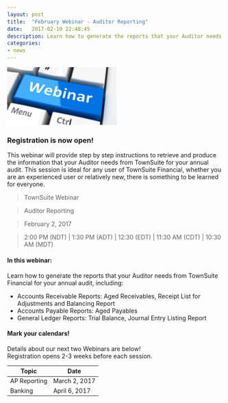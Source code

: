 ```yaml
---
layout: post
title:  "February Webinar - Auditor Reporting"
date:   2017-02-10 22:48:45
description: Learn how to generate the reports that your Auditor needs from TownSuite Financial for your annual audit.
categories:
- news
---
```


![Webinar](/images/webinar.png "Webinar")


### **Registration is now open!** 

This webinar will provide step by step instructions to retrieve and produce the information that your Auditor needs from TownSuite for your annual audit.  This session is ideal for any user of TownSuite Financial, whether you are an experienced user or relatively new, there is something to be learned for everyone.

> TownSuite Webinar

> Auditor Reporting

> February 2, 2017

> 2:00 PM (NDT) | 1:30 PM (ADT)  |  12:30 (EDT)   |  11:30 AM (CDT)  |  10:30 AM (MDT)  

#### **In this webinar:**  

Learn how to generate the reports that your Auditor needs from TownSuite Financial for your annual audit, including: 

- Accounts Receivable Reports:  Aged Receivables, Receipt List for Adjustments and Balancing Report
- Accounts Payable Reports:  Aged Payables
- General Ledger Reports:  Trial Balance, Journal Entry Listing Report


#### **Mark your calendars!**

Details about our next two Webinars are below!  
Registration opens 2-3 weeks before each session.

| Topic | Date |
| ---- | ---- |
| AP Reporting | March 2, 2017 |
| Banking | April 6, 2017 |

